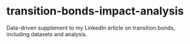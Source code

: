 # transition-bonds-impact-analysis
Data-driven supplement to my LinkedIn article on transition bonds, including datasets and analysis.

